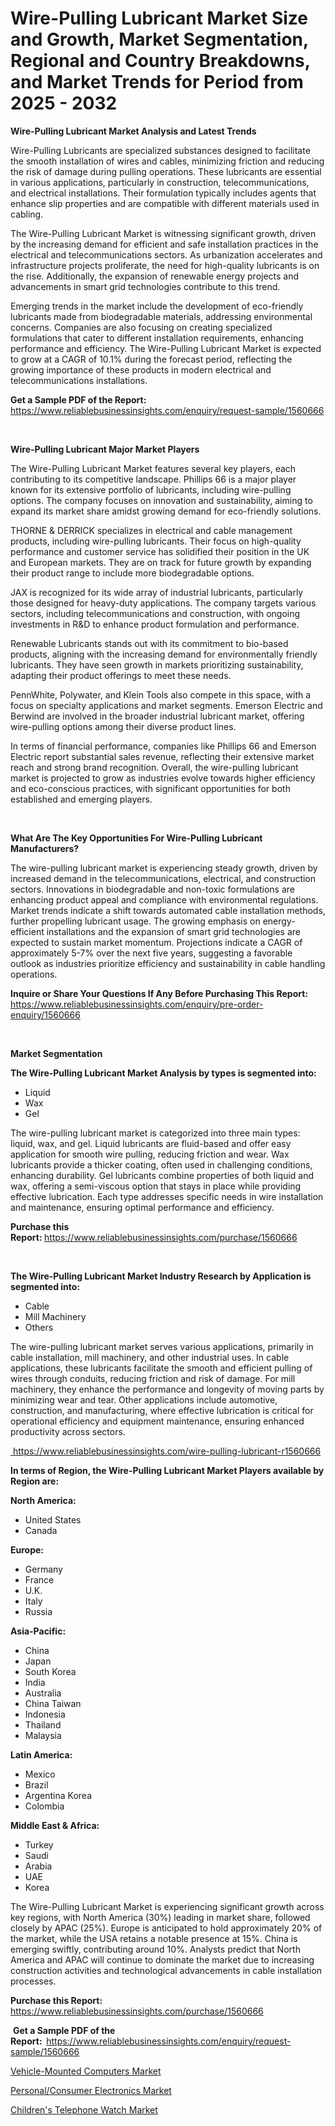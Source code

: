 <p><h1>Wire-Pulling Lubricant Market Size and Growth, Market Segmentation, Regional and Country Breakdowns, and Market Trends for Period from 2025 -  2032</h1></p><p><strong>Wire-Pulling Lubricant Market Analysis and Latest Trends</strong></p>
<p><p>Wire-Pulling Lubricants are specialized substances designed to facilitate the smooth installation of wires and cables, minimizing friction and reducing the risk of damage during pulling operations. These lubricants are essential in various applications, particularly in construction, telecommunications, and electrical installations. Their formulation typically includes agents that enhance slip properties and are compatible with different materials used in cabling.</p><p>The Wire-Pulling Lubricant Market is witnessing significant growth, driven by the increasing demand for efficient and safe installation practices in the electrical and telecommunications sectors. As urbanization accelerates and infrastructure projects proliferate, the need for high-quality lubricants is on the rise. Additionally, the expansion of renewable energy projects and advancements in smart grid technologies contribute to this trend.</p><p>Emerging trends in the market include the development of eco-friendly lubricants made from biodegradable materials, addressing environmental concerns. Companies are also focusing on creating specialized formulations that cater to different installation requirements, enhancing performance and efficiency. The Wire-Pulling Lubricant Market is expected to grow at a CAGR of 10.1% during the forecast period, reflecting the growing importance of these products in modern electrical and telecommunications installations.</p></p>
<p><strong>Get a Sample PDF of the Report:&nbsp;</strong> <a href="https://www.reliablebusinessinsights.com/enquiry/request-sample/1560666?utm_campaign=1877&utm_medium=2&utm_source=Github&utm_content=ia&utm_term=09022025&utm_id=wire-pulling-lubricant">https://www.reliablebusinessinsights.com/enquiry/request-sample/1560666</a></p>
<p>&nbsp;</p>
<p><strong>Wire-Pulling Lubricant Major Market Players</strong></p>
<p><p>The Wire-Pulling Lubricant Market features several key players, each contributing to its competitive landscape. Phillips 66 is a major player known for its extensive portfolio of lubricants, including wire-pulling options. The company focuses on innovation and sustainability, aiming to expand its market share amidst growing demand for eco-friendly solutions.</p><p>THORNE & DERRICK specializes in electrical and cable management products, including wire-pulling lubricants. Their focus on high-quality performance and customer service has solidified their position in the UK and European markets. They are on track for future growth by expanding their product range to include more biodegradable options.</p><p>JAX is recognized for its wide array of industrial lubricants, particularly those designed for heavy-duty applications. The company targets various sectors, including telecommunications and construction, with ongoing investments in R&D to enhance product formulation and performance.</p><p>Renewable Lubricants stands out with its commitment to bio-based products, aligning with the increasing demand for environmentally friendly lubricants. They have seen growth in markets prioritizing sustainability, adapting their product offerings to meet these needs.</p><p>PennWhite, Polywater, and Klein Tools also compete in this space, with a focus on specialty applications and market segments. Emerson Electric and Berwind are involved in the broader industrial lubricant market, offering wire-pulling options among their diverse product lines.</p><p>In terms of financial performance, companies like Phillips 66 and Emerson Electric report substantial sales revenue, reflecting their extensive market reach and strong brand recognition. Overall, the wire-pulling lubricant market is projected to grow as industries evolve towards higher efficiency and eco-conscious practices, with significant opportunities for both established and emerging players.</p></p>
<p>&nbsp;</p>
<p><strong>What Are The Key Opportunities For Wire-Pulling Lubricant Manufacturers?</strong></p>
<p><p>The wire-pulling lubricant market is experiencing steady growth, driven by increased demand in the telecommunications, electrical, and construction sectors. Innovations in biodegradable and non-toxic formulations are enhancing product appeal and compliance with environmental regulations. Market trends indicate a shift towards automated cable installation methods, further propelling lubricant usage. The growing emphasis on energy-efficient installations and the expansion of smart grid technologies are expected to sustain market momentum. Projections indicate a CAGR of approximately 5-7% over the next five years, suggesting a favorable outlook as industries prioritize efficiency and sustainability in cable handling operations.</p></p>
<p><strong>Inquire or Share Your Questions If Any Before Purchasing This Report:</strong> <a href="https://www.reliablebusinessinsights.com/enquiry/pre-order-enquiry/1560666?utm_campaign=1877&utm_medium=2&utm_source=Github&utm_content=ia&utm_term=09022025&utm_id=wire-pulling-lubricant">https://www.reliablebusinessinsights.com/enquiry/pre-order-enquiry/1560666</a></p>
<p>&nbsp;</p>
<p><strong>Market Segmentation</strong></p>
<p><strong>The Wire-Pulling Lubricant Market Analysis by types is segmented into:</strong></p>
<p><ul><li>Liquid</li><li>Wax</li><li>Gel</li></ul></p>
<p><p>The wire-pulling lubricant market is categorized into three main types: liquid, wax, and gel. Liquid lubricants are fluid-based and offer easy application for smooth wire pulling, reducing friction and wear. Wax lubricants provide a thicker coating, often used in challenging conditions, enhancing durability. Gel lubricants combine properties of both liquid and wax, offering a semi-viscous option that stays in place while providing effective lubrication. Each type addresses specific needs in wire installation and maintenance, ensuring optimal performance and efficiency.</p></p>
<p><strong>Purchase this Report:&nbsp;</strong><a href="https://www.reliablebusinessinsights.com/purchase/1560666?utm_campaign=1877&utm_medium=2&utm_source=Github&utm_content=ia&utm_term=09022025&utm_id=wire-pulling-lubricant">https://www.reliablebusinessinsights.com/purchase/1560666</a></p>
<p>&nbsp;</p>
<p><strong>The Wire-Pulling Lubricant Market Industry Research by Application is segmented into:</strong></p>
<p><ul><li>Cable</li><li>Mill Machinery</li><li>Others</li></ul></p>
<p><p>The wire-pulling lubricant market serves various applications, primarily in cable installation, mill machinery, and other industrial uses. In cable applications, these lubricants facilitate the smooth and efficient pulling of wires through conduits, reducing friction and risk of damage. For mill machinery, they enhance the performance and longevity of moving parts by minimizing wear and tear. Other applications include automotive, construction, and manufacturing, where effective lubrication is critical for operational efficiency and equipment maintenance, ensuring enhanced productivity across sectors.</p></p>
<p><a href="https://www.reliablebusinessinsights.com/wire-pulling-lubricant-r1560666?utm_campaign=1877&utm_medium=2&utm_source=Github&utm_content=ia&utm_term=09022025&utm_id=wire-pulling-lubricant">&nbsp;https://www.reliablebusinessinsights.com/wire-pulling-lubricant-r1560666</a></p>
<p><strong>In terms of Region, the Wire-Pulling Lubricant Market Players available by Region are:</strong></p>
<p>
    <p> <strong> North America: </strong>
        <ul>
            <li>United States</li>
            <li>Canada</li>
        </ul>
        </p> 
    <p> <strong> Europe: </strong>
        <ul>
            <li>Germany</li>
            <li>France</li>
            <li>U.K.</li>
            <li>Italy</li>
            <li>Russia</li>
        </ul>
        </p> 
    <p> <strong> Asia-Pacific: </strong>
        <ul>
            <li>China</li>
            <li>Japan</li>
            <li>South Korea</li>
            <li>India</li>
            <li>Australia</li>
            <li>China Taiwan</li>
            <li>Indonesia</li>
            <li>Thailand</li>
            <li>Malaysia</li>
        </ul>
        </p> 
    <p> <strong> Latin America: </strong>
        <ul>
            <li>Mexico</li>
            <li>Brazil</li>
            <li>Argentina Korea</li>
            <li>Colombia</li>
        </ul>
        </p> 
    <p> <strong> Middle East & Africa: </strong>
        <ul>
            <li>Turkey</li>
            <li>Saudi</li>
            <li>Arabia</li>
            <li>UAE</li>
            <li>Korea</li>
        </ul>
    </p>
    </p>
<p><p>The Wire-Pulling Lubricant Market is experiencing significant growth across key regions, with North America (30%) leading in market share, followed closely by APAC (25%). Europe is anticipated to hold approximately 20% of the market, while the USA retains a notable presence at 15%. China is emerging swiftly, contributing around 10%. Analysts predict that North America and APAC will continue to dominate the market due to increasing construction activities and technological advancements in cable installation processes.</p></p>
<p><strong>Purchase this Report: </strong><a href="https://www.reliablebusinessinsights.com/purchase/1560666?utm_campaign=1877&utm_medium=2&utm_source=Github&utm_content=ia&utm_term=09022025&utm_id=wire-pulling-lubricant">https://www.reliablebusinessinsights.com/purchase/1560666</a></p>
<p>&nbsp;<strong>Get a Sample PDF of the Report:&nbsp;&nbsp;</strong><a href="https://www.reliablebusinessinsights.com/enquiry/request-sample/1560666?utm_campaign=1877&utm_medium=2&utm_source=Github&utm_content=ia&utm_term=09022025&utm_id=wire-pulling-lubricant">https://www.reliablebusinessinsights.com/enquiry/request-sample/1560666</a></p>
<p><strong></strong></p>
<p><p><a href="https://github.com/elizabethdagraca/Market-Research-Report-List-5/blob/main/vehicle-mounted-computers-market.md?utm_campaign=1877&utm_medium=2&utm_source=Github&utm_content=ia&utm_term=09022025&utm_id=wire-pulling-lubricant">Vehicle-Mounted Computers Market</a></p><p><a href="https://github.com/msiyahhonzo46/Market-Research-Report-List-1/blob/main/personalconsumer-electronics-market.md?utm_campaign=1877&utm_medium=2&utm_source=Github&utm_content=ia&utm_term=09022025&utm_id=wire-pulling-lubricant">Personal/Consumer Electronics Market</a></p><p><a href="https://github.com/tapandtarxo/Market-Research-Report-List-1/blob/main/childrens-telephone-watch-market.md?utm_campaign=1877&utm_medium=2&utm_source=Github&utm_content=ia&utm_term=09022025&utm_id=wire-pulling-lubricant">Children's Telephone Watch Market</a></p></p>